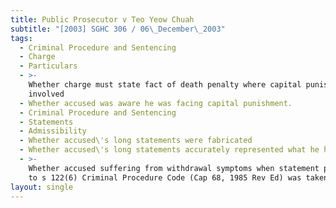 ```yaml
---
title: Public Prosecutor v Teo Yeow Chuah
subtitle: "[2003] SGHC 306 / 06\_December\_2003"
tags:
  - Criminal Procedure and Sentencing
  - Charge
  - Particulars
  - >-
    Whether charge must state fact of death penalty where capital punishment was
    involved
  - Whether accused was aware he was facing capital punishment.
  - Criminal Procedure and Sentencing
  - Statements
  - Admissibility
  - Whether accused\'s long statements were fabricated
  - Whether accused\'s long statements accurately represented what he had said
  - >-
    Whether accused suffering from withdrawal symptoms when statement pursuant
    to s 122(6) Criminal Procedure Code (Cap 68, 1985 Rev Ed) was taken.
layout: single
---
```


